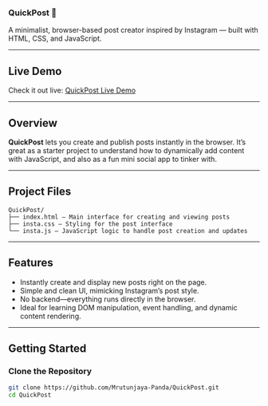 ### QuickPost 📮

A minimalist, browser-based post creator inspired by Instagram — built with HTML, CSS, and JavaScript.

---

##  Live Demo

Check it out live: [QuickPost Live Demo](https://mrutunjaya-panda.github.io/QuickPost/)

---

##  Overview

**QuickPost** lets you create and publish posts instantly in the browser. It’s great as a starter project to understand how to dynamically add content with JavaScript, and also as a fun mini social app to tinker with.

---

##  Project Files

```
QuickPost/
├── index.html – Main interface for creating and viewing posts
├── insta.css – Styling for the post interface
└── insta.js – JavaScript logic to handle post creation and updates
```

---

##  Features

- Instantly create and display new posts right on the page.
- Simple and clean UI, mimicking Instagram’s post style.
- No backend—everything runs directly in the browser.
- Ideal for learning DOM manipulation, event handling, and dynamic content rendering.

---

##  Getting Started

### Clone the Repository
```bash
git clone https://github.com/Mrutunjaya-Panda/QuickPost.git
cd QuickPost
